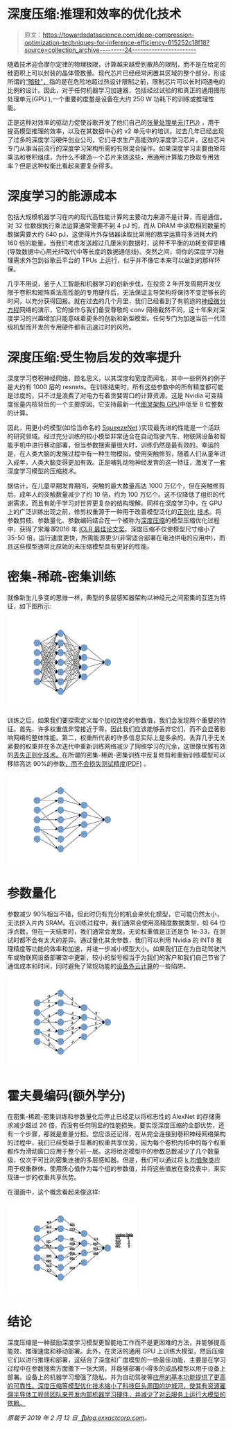 # 深度压缩:推理和效率的优化技术

> 原文：<https://towardsdatascience.com/deep-compression-optimization-techniques-for-inference-efficiency-615252c18f18?source=collection_archive---------24----------------------->

随着技术迎合摩尔定律的物理极限，计算越来越受到散热的限制，而不是在给定的硅面积上可以封装的晶体管数量。现代芯片已经经常闲置其区域的整个部分，形成所谓的[“暗硅”，](https://en.wikipedia.org/wiki/Dark_silicon)指的是在危险地超过热设计限制之前，限制芯片可以长时间通电的比例的设计。因此，对于任何机器学习加速器，包括经过试验的和真正的通用图形处理单元(GPU ),一个重要的度量是设备在大约 250 W 功耗下的训练或推理性能。

正是这种对效率的驱动力促使谷歌开发了他们自己的[张量处理单元(TPU)](https://en.wikipedia.org/wiki/Tensor_processing_unit) ，用于提高模型推理的效率，以及在其数据中心的 v2 单元中的培训。过去几年已经出现了过多的深度学习硬件创业公司，它们寻求生产高能效的深度学习芯片，这些芯片专门从事当前流行的深度学习架构所需的有限混合操作。如果深度学习主要由矩阵乘法和卷积组成，为什么不建造一个芯片来做这些，用通用计算能力换取专用效率？但是这种权衡比看起来要复杂得多。

# 深度学习的能源成本

包括大规模机器学习在内的现代高性能计算的主要动力来源不是计算，而是通信。对 32 位数据执行乘法运算通常需要不到 4 pJ 的，而从 DRAM 中读取相同数量的数据需要大约 640 pJ，这使得片外存储器读取比常用的数学运算符多消耗大约 160 倍的能量。当我们考虑发送超过几厘米的数据时，这种不平衡的功耗变得更糟(导致数据中心用光纤取代中等长度的数据通信线)。突然之间，将你的深度学习推理需求外包到谷歌云平台的 TPUs 上运行，似乎并不像它本来可以做到的那样环保。

几乎不用说，鉴于人工智能和机器学习的创新步伐，在投资 2 年开发周期开发仅限于卷积和矩阵乘法高性能的专用硬件后，无法保证主导架构将保持不变足够长的时间，以充分获得回报。就在过去的几个月里，我们已经看到了有前途的[神经微分方程](https://arxiv.org/abs/1806.07366)网络的演示，它的操作与我们备受尊敬的 conv 网络截然不同，这十年来对深度学习的兴趣增加只能意味着更多的创新和新型模型。任何专门为加速当前一代顶级机型而开发的专用硬件都有迅速过时的风险。

# 深度压缩:受生物启发的效率提升

深度学习卷积神经网络，顾名思义，以其深度和宽度而闻名，其中一些例外的例子是大约有 1000 层的 resnets。在训练结束时，所有这些参数中的所有精度都可能是过度的，只不过是浪费了对电力有着贪婪胃口的计算资源。这是 Nvidia 可变精度张量内核背后的一个主要原因，它支持最新一代[图灵架构 GPU](https://blog.exxactcorp.com/nvidia-announces-new-tesla-t4-on-turing-gpu-architecture/?utm_source=web%20referral&utm_medium=backlink&utm_campaign=towardsdatascience.com&utm_term=deep%20compression)中低至 8 位整数的计算。

因此，用更小的模型(如恰当命名的 [SqueezeNet](https://arxiv.org/abs/1602.07360) )实现最先进的性能是一个活跃的研究领域。经过充分训练的较小模型非常适合在自动驾驶汽车、物联网设备和智能手机中进行移动部署，但当参数搜索量很大时，训练仍然是最有效的。幸运的是，在人类大脑的发展过程中有一种生物模拟。使用突触修剪，随着人们从童年进入成年，人类大脑变得更加有效。正是哺乳动物神经发育的这一特征，激发了一套深度学习模型的压缩技术。

据估计，在儿童早期发育期间，突触的最大数量高达 1000 万亿个，但在突触修剪后，成年人的突触数量减少了约 10 倍，约为 100 万亿个。这不仅降低了组织的代谢需求，而且有助于学习对世界更复杂的结构理解。同样在深度学习中，在 GPU 上的广泛训练出现之前，修剪权重源于一种用于改善模型泛化的[正则化](https://www.sciencedirect.com/science/article/pii/S0925231209000186) [技术](https://www.researchgate.net/publication/220829564_Pruning_and_Regularization_Techniques_for_Feed_Forward_Nets_Applied_on_a_Real_World_Data_Base)。将参数剪枝、参数量化、参数编码结合在一个被称为[深度压缩](https://arxiv.org/abs/1510.00149)的模型压缩优化过程中，获得了宋瀚*等*2016 年 [ICLR 最佳论文奖](https://www.youtube.com/watch?v=kQAhW9gh6aU&feature=youtu.be)。深度压缩不仅使模型尺寸缩小了 35-50 倍，运行速度更快，所需能源更少(非常适合部署在电池供电的应用中)，而且这些模型通常比原始的未压缩模型具有更好的性能。

# 密集-稀疏-密集训练

就像新生儿多变的思维一样，典型的多层感知器架构以神经元之间密集的互连为特征，如下图所示:

![](img/475e505f67d8b44844267cfc0016e44f.png)

训练之后，如果我们要探索定义每个加权连接的参数值，我们会发现两个重要的特征。首先，许多权重值非常接近于零，因此我们应该能够丢弃它们，而不会显著影响网络的整体性能。第二，权重所代表的许多信息实际上是多余的。丢弃几乎无关紧要的权重并在多次迭代中重新训练网络减少了网络学习的冗余，这很像优雅有效的[丢失正则化技术。](https://iamtrask.github.io/2015/07/28/dropout/)在所谓的密集-稀疏-密集训练中反复修剪和重新训练模型可以移除高达 90%的参数[，而不会损失测试精度(PDF)](https://web.stanford.edu/class/ee380/Abstracts/160106-slides.pdf) 。

![](img/688f3bda0997d3f07359bfed3cb2b85e.png)

# 参数量化

参数减少 90%相当不错，但此时仍有充分的机会来优化模型，它可能仍然太小，无法挤入片内 SRAM。在训练过程中，我们通常会使用高精度数据类型，如 64 位浮点数，但在一天结束时，我们通常会发现，无论权重值是正还是负 1e-33，在测试时都不会有太大的差异。通过量化其余参数，我们可以利用 Nvidia 的 INT8 推理精度等功能的效率和加速，并进一步减小模型大小。如果我们正在为自动驾驶汽车或物联网设备部署空中更新，较小的型号相当于为我们的客户和我们自己节省了通信成本和时间，同时避免了常规功能的[设备外云计算](https://blog.exxactcorp.com/cloud-vs-on-premises-which-is-really-better-for-deep-learning/?utm_source=web%20referral&utm_medium=backlink&utm_campaign=towardsdatascience.com&utm_term=deep%20compression)的一些陷阱。

![](img/c710b738727864b39bff78fae5d6c566.png)

# 霍夫曼编码(额外学分)

在密集-稀疏-密集训练和参数量化后停止已经足以将标志性的 AlexNet 的存储需求减少超过 26 倍，而没有任何明显的性能损失。要实现深度压缩的全部优势，还有一个步骤，那就是重量分担。您应该还记得，在从完全连接到卷积神经网络架构的过程中，我们已经受益于显著的权重共享优势，因为每个卷积内核中的每个权重都作为滑动窗口应用于整个前一层。这将给定模型中的参数总数减少了几个数量级，仅次于可比的密集连接的多层感知器。但是，我们可以通过将 [k 均值聚类](https://en.wikipedia.org/wiki/K-means_clustering)应用于权重群体，使用质心值作为每个组的参数值，并将这些值放在查找表中，来实现进一步的权重共享优势。

在漫画中，这个概念看起来像这样:

![](img/7a30b196aa10cf1966d072cdeb645e27.png)

# 结论

深度压缩是一种鼓励深度学习模型更智能地工作而不是更困难的方法，并能够提高能效、推理速度和移动部署。此外，在灵活的通用 GPU 上训练大模型，然后压缩它们以进行推理和部署，这结合了深度和广度模型的一些最佳功能，主要是在学习过程中在参数搜索方面撒下一张大网，并能够部署小得多的成品模型以用于设备上部署。设备上的机器学习增强了隐私，并为自动驾驶等[应用的基本功能提供了更高的可靠性。深度压缩等模型优化技术缩小了科技巨头周围的护城河，使其有资源雇佣半导体工程师团队来开发内部机器学习硬件，并减少了对云服务上运行大模型的依赖。](https://blog.exxactcorp.com/reinforcement-learning-from-grid-world-to-self-driving-cars/?utm_source=web%20referral&utm_medium=backlink&utm_campaign=towardsdatascience.com&utm_term=deep%20compression)

*原载于 2019 年 2 月 12 日*[*【blog.exxactcorp.com*](https://blog.exxactcorp.com/deep-compression-optimization-techniques/?utm_source=web%20referral&utm_medium=backlink&utm_campaign=towardsdatascience.com&utm_term=deep%20compression)*。*